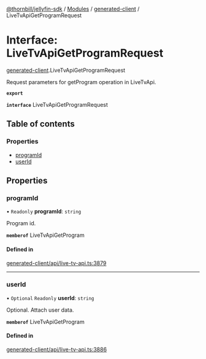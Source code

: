 [@thornbill/jellyfin-sdk](../README.md) / [Modules](../modules.md) / [generated-client](../modules/generated_client.md) / LiveTvApiGetProgramRequest

# Interface: LiveTvApiGetProgramRequest

[generated-client](../modules/generated_client.md).LiveTvApiGetProgramRequest

Request parameters for getProgram operation in LiveTvApi.

**`export`**

**`interface`** LiveTvApiGetProgramRequest

## Table of contents

### Properties

- [programId](generated_client.LiveTvApiGetProgramRequest.md#programid)
- [userId](generated_client.LiveTvApiGetProgramRequest.md#userid)

## Properties

### programId

• `Readonly` **programId**: `string`

Program id.

**`memberof`** LiveTvApiGetProgram

#### Defined in

[generated-client/api/live-tv-api.ts:3879](https://github.com/thornbill/jellyfin-sdk-typescript/blob/03092f3/src/generated-client/api/live-tv-api.ts#L3879)

___

### userId

• `Optional` `Readonly` **userId**: `string`

Optional. Attach user data.

**`memberof`** LiveTvApiGetProgram

#### Defined in

[generated-client/api/live-tv-api.ts:3886](https://github.com/thornbill/jellyfin-sdk-typescript/blob/03092f3/src/generated-client/api/live-tv-api.ts#L3886)
